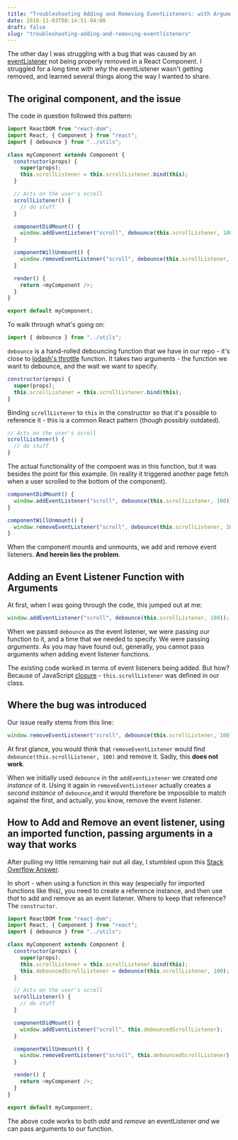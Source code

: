 ```yaml
---
title: "Troubleshooting Adding and Removing EventListeners: with Arguments, Debounced, and in a React Class"
date: 2018-11-03T08:14:51-04:00
draft: false
slug: "troubleshooting-adding-and-removing-eventlisteners"
---
```


The other day I was struggling with a bug that was caused by an [eventListener](https://developer.mozilla.org/en-US/docs/Web/API/EventListener) not being properly removed in a React Component. I struggled for a long time with _why_ the eventListener wasn't getting removed, and learned several things along the way I wanted to share.

## The original component, and the issue

The code in question followed this pattern:

```javascript
import ReactDOM from "react-dom";
import React, { Component } from "react";
import { debounce } from "../utils";

class myComponent extends Component {
  constructor(props) {
    super(props);
    this.scrollListener = this.scrollListener.bind(this);
  }

  // Acts on the user's scroll
  scrollListener() {
    // do stuff
  }

  componentDidMount() {
    window.addEventListener("scroll", debounce(this.scrollListener, 100));
  }

  componentWillUnmount() {
    window.removeEventListener("scroll", debounce(this.scrollListener, 100));
  }

  render() {
    return <myComponent />;
  }
}

export default myComponent;
```

To walk through what's going on:

```javascript
import { debounce } from "../utils";
```

`debounce` is a hand-rolled debouncing function that we have in our repo - it's close to [lodash's throttle](https://lodash.com/docs/4.17.10#throttle) function. It takes two arguments - the function we want to debounce, and the wait we want to specify.

```javascript
constructor(props) {
  super(props);
  this.scrollListener = this.scrollListener.bind(this);
}
```

Binding `scrollListener` to `this` in the constructor so that it's possible to reference it - this is a common React pattern (though possibly outdated).

```javascript
// Acts on the user's scroll
scrollListener() {
  // do stuff
}
```

The actual functionality of the compoent was in this function, but it was besides the point for this example. (In reality it triggered another page fetch when a user scrolled to the bottom of the component).

```javascript
componentDidMount() {
  window.addEventListener("scroll", debounce(this.scrollListener, 100));
}

componentWillUnmount() {
  window.removeEventListener("scroll", debounce(this.scrollListener, 100));
}
```

When the component mounts and unmounts, we add and remove event listeners. **And herein lies the problem**.

## Adding an Event Listener Function with Arguments

At first, when I was going through the code, this jumped out at me:

```javascript
window.addEventListener("scroll", debounce(this.scrollListener, 100));
```

When we passed `debounce` as the event listener, we were passing our function to it, and a time that we needed to specify. We were passing _arguments_. As you may have found out, generally, you cannot pass arguments when adding event listener functions.

The existing code worked in terms of event listeners being added. But how? Because of JavaScript [closure](https://developer.mozilla.org/en-US/docs/Web/JavaScript/Closures) - `this.scrollListener` was defined in our class.

## Where the bug was introduced

Our issue really stems from this line:

```javascript
window.removeEventListener("scroll", debounce(this.scrollListener, 100));
```

At first glance, you would think that `removeEventListener` would find `debounce(this.scrollListener, 100)` and remove it. Sadly, this **does not work**.

When we initially used `debounce` in the `addEventListener` we created _one instance_ of it. Using it again in `removeEventListener` actually creates a _second instance_ of `debounce`,and it would therefore be impossible to match against the first, and actually, you know, remove the event listener.

## How to Add and Remove an event listener, using an imported function, passing arguments in a way that works

After pulling my little remaining hair out all day, I stumbled upon this [Stack Overflow Answer](https://stackoverflow.com/a/47002785/1173898).

In short - when using a function in this way (especially for imported functions like this), you need to create a reference instance, and then use _that_ to add and remove as an event listener. Where to keep that reference? The `constructor`.

```javascript
import ReactDOM from "react-dom";
import React, { Component } from "react";
import { debounce } from "../utils";

class myComponent extends Component {
  constructor(props) {
    super(props);
    this.scrollListener = this.scrollListener.bind(this);
    this.debouncedScrollListener = debounce(this.scrollListener, 100);
  }

  // Acts on the user's scroll
  scrollListener() {
    // do stuff
  }

  componentDidMount() {
    window.addEventListener("scroll", this.debouncedScrollListener);
  }

  componentWillUnmount() {
    window.removeEventListener("scroll", this.debouncedScrollListener);
  }

  render() {
    return <myComponent />;
  }
}

export default myComponent;
```

The above code works to both _add_ and _remove_ an eventListener _and_ we can pass arguments to our function.
